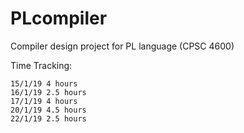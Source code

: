 # PLcompiler

Compiler design project for PL language (CPSC 4600)

Time Tracking:

```
15/1/19 4 hours
16/1/19 2.5 hours
17/1/19 4 hours
20/1/19 4.5 hours
22/1/19 2.5 hours
```

